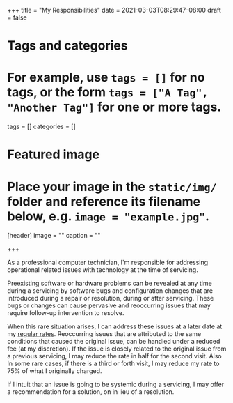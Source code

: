 +++
title = "My Responsibilities"
date = 2021-03-03T08:29:47-08:00
draft = false

# Tags and categories
# For example, use `tags = []` for no tags, or the form `tags = ["A Tag", "Another Tag"]` for one or more tags.
tags = []
categories = []

# Featured image
# Place your image in the `static/img/` folder and reference its filename below, e.g. `image = "example.jpg"`.
[header]
image = ""
caption = ""

+++

As a professional computer technician, I'm responsible for addressing operational related issues with technology at the time of servicing.

Preexisting software or hardware problems can be revealed at any time during a servicing by software bugs and configuration changes that are introduced during a repair or resolution, during or after servicing. These bugs or changes can cause pervasive and reoccurring issues that may require follow-up intervention to resolve. 

When this rare situation arises, I can address these issues at a later date at my [regular rates](/#service-repair-rates-turnaround). Reoccurring issues that are attributed to the same conditions that caused the original issue, can be handled under a reduced fee (at my discretion). If the issue is closely related to the original issue from a previous servicing, I may reduce the rate in half for the second visit. Also In some rare cases, if there is a third or forth visit, I may reduce my rate to 75% of what I originally charged.

If I intuit that an issue is going to be systemic during a servicing, I may offer a recommendation for a solution, on in lieu of a resolution.
